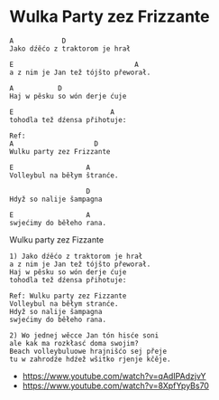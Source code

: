 # Wulka Party zez Frizzante


```
A            D
Jako dźěćo z traktorom je hrał

E                              A
a z nim je Jan tež tójšto přeworał.

A           D
Haj w pěsku so wón derje ćuje

E                        A
tohodla tež dźensa přihotuje:

Ref:
A                    D
Wulku party zez Frizzante

E                  A
Volleybul na běłym štranće.

                   D
Hdyž so nalije šampagna

E                  A
swjećimy do běłeho rana.

```


Wulku party zez Fizzante

```
1) Jako dźěćo z traktorom je hrał
a z nim je Jan tež tójšto přeworał.
Haj w pěsku so wón derje ćuje
tohodla tež dźensa přihotuje:

Ref: Wulku party zez Fizzante
Volleybul na běłym stranće.
Hdyž so nalije šampagna
swjećimy do běłeho rana.

2) Wo jednej wěcce Jan tón hisće soni
ale kak ma rozkłasć doma swojim?
Beach volleybuluowe hrajnišćo sej přeje
tu w zahrodźe hdźež wšitko rjenje kčěje.
```

* https://www.youtube.com/watch?v=qAdIPAdzjvY
* https://www.youtube.com/watch?v=8XpfYpyBs70